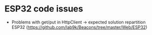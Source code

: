 # ESP32 code issues

* Problems with get/put in HttpClient -> expected solution repartition ESP32 (https://github.com/lab9k/Beacons/tree/master/Web/ESP32)
